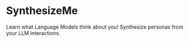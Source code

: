 # SynthesizeMe
Learn what Language Models think about you!  Synthesize personas from your LLM interactions.
